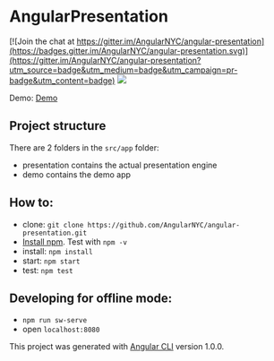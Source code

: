 # AngularPresentation

[![Join the chat at https://gitter.im/AngularNYC/angular-presentation](https://badges.gitter.im/AngularNYC/angular-presentation.svg)](https://gitter.im/AngularNYC/angular-presentation?utm_source=badge&utm_medium=badge&utm_campaign=pr-badge&utm_content=badge)
<a href="https://codeclimate.com/github/nycJSorg/angular-presentation/coverage"><img src="https://codeclimate.com/github/nycJSorg/angular-presentation/badges/coverage.svg" /></a>

Demo: [Demo](https://codelab.fun)

## Project structure
There are 2 folders in the `src/app` folder:

* presentation contains the actual presentation engine
* demo contains the demo app


## How to: 
- clone: `git clone https://github.com/AngularNYC/angular-presentation.git`
- [Install npm](https://nodejs.org/en/download/). Test with `npm -v`
- install: `npm install`
- start: `npm start`
- test: `npm test`

## Developing for offline mode:
- `npm run sw-serve`
- open `localhost:8080`

This project was generated with [Angular CLI](https://github.com/angular/angular-cli) version 1.0.0.
